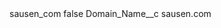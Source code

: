 <?xml version="1.0" encoding="UTF-8"?>
<CustomMetadata xmlns="http://soap.sforce.com/2006/04/metadata" xmlns:xsi="http://www.w3.org/2001/XMLSchema-instance" xmlns:xsd="http://www.w3.org/2001/XMLSchema">
    <label>sausen_com</label>
    <protected>false</protected>
    <values>
        <field>Domain_Name__c</field>
        <value xsi:type="xsd:string">sausen.com</value>
    </values>
</CustomMetadata>

